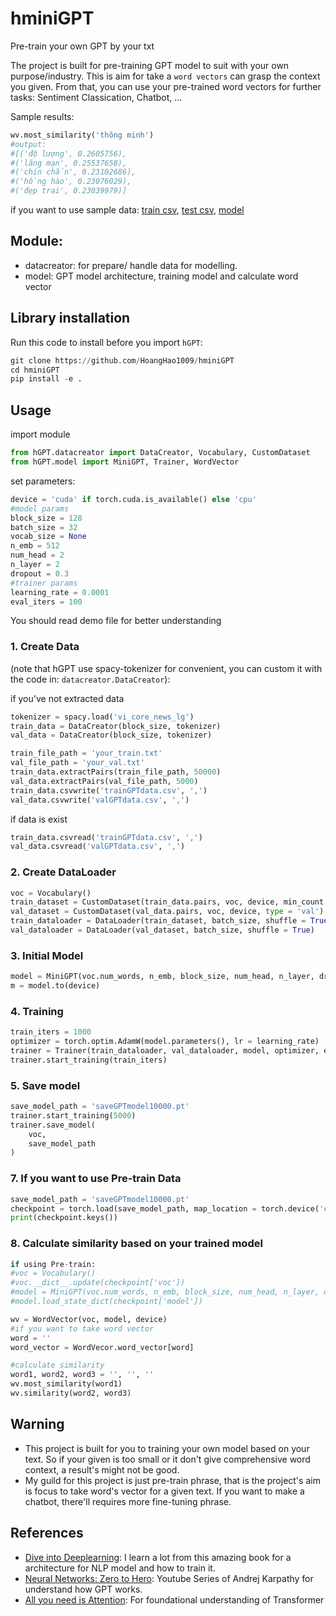 # hminiGPT

Pre-train your own GPT by your txt

The project is built for pre-training GPT model to suit with your own purpose/industry. This is aim for take a `word vectors` can grasp the context you given. From that, you can use your pre-trained word vectors for further tasks: Sentiment Classication, Chatbot, ...

Sample results:
```python
wv.most_similarity('thông minh')
#output:
#[('độ lượng', 0.2605756),
#('lãng mạn', 0.25537658),
#('chín chắn', 0.23102686),
#('hồng hào', 0.23076029),
#('đẹp trai', 0.23039979)]
```
if you want to use sample data:
[train csv](https://drive.google.com/file/d/1_jyCVu0gj0o3b-zAnnFVcbUODAAlQ3QZ/view?usp=sharing), [test csv](https://drive.google.com/file/d/1a1-cvXd-c01Su7bOIO2fz2Uk14bdSYOk/view?usp=drive_link), [model](https://drive.google.com/file/d/1-4KngqSBr3Ow3k43HETZlGb6DHkNoO5p/view?usp=drive_link)


## Module:
- datacreator: for prepare/ handle data for modelling.
- model: GPT model architecture, training model and calculate word vector

## Library installation
Run this code to install before you import `hGPT`:
```python
git clone https://github.com/HoangHao1009/hminiGPT
cd hminiGPT
pip install -e .
```

## Usage
import module
```python
from hGPT.datacreator import DataCreator, Vocabulary, CustomDataset
from hGPT.model import MiniGPT, Trainer, WordVector
```
set parameters:
```python
device = 'cuda' if torch.cuda.is_available() else 'cpu'
#model params
block_size = 128
batch_size = 32
vocab_size = None
n_emb = 512
num_head = 2
n_layer = 2
dropout = 0.3
#trainer params
learning_rate = 0.0001
eval_iters = 100
```

You should read demo file for better understanding
### 1. Create Data 

(note that hGPT use spacy-tokenizer for convenient, you can custom it with the code in: `datacreator.DataCreator`):

if you've not extracted data
```python
tokenizer = spacy.load('vi_core_news_lg')
train_data = DataCreator(block_size, tokenizer)
val_data = DataCreator(block_size, tokenizer)
```
```python
train_file_path = 'your_train.txt'
val_file_path = 'your_val.txt'
train_data.extractPairs(train_file_path, 50000)
val_data.extractPairs(val_file_path, 5000)
train_data.csvwrite('trainGPTdata.csv', ',')
val_data.csvwrite('valGPTdata.csv', ',')
```
if data is exist
```python
train_data.csvread('trainGPTdata.csv', ',')
val_data.csvread('valGPTdata.csv', ',')
```

### 2. Create DataLoader
```python
voc = Vocabulary()
train_dataset = CustomDataset(train_data.pairs, voc, device, min_count = 5, type = 'train')
val_dataset = CustomDataset(val_data.pairs, voc, device, type = 'val')
train_dataloader = DataLoader(train_dataset, batch_size, shuffle = True)
val_dataloader = DataLoader(val_dataset, batch_size, shuffle = True)
```

### 3. Initial Model
```python
model = MiniGPT(voc.num_words, n_emb, block_size, num_head, n_layer, dropout, device)
m = model.to(device)
```

### 4. Training
```python
train_iters = 1000
optimizer = torch.optim.AdamW(model.parameters(), lr = learning_rate)
trainer = Trainer(train_dataloader, val_dataloader, model, optimizer, eval_iters)
trainer.start_training(train_iters)
```

### 5. Save model
```python
save_model_path = 'saveGPTmodel10000.pt'
trainer.start_training(5000)
trainer.save_model(
    voc,
    save_model_path
)
```

### 7. If you want to use Pre-train Data
```python
save_model_path = 'saveGPTmodel10000.pt'
checkpoint = torch.load(save_model_path, map_location = torch.device('cpu'))
print(checkpoint.keys())
```

### 8. Calculate similarity based on your trained model
```python
if using Pre-train:
#voc = Vocabulary()
#voc.__dict__.update(checkpoint['voc'])
#model = MiniGPT(voc.num_words, n_emb, block_size, num_head, n_layer, dropout, device)
#model.load_state_dict(checkpoint['model'])

wv = WordVector(voc, model, device)
#if you want to take word vector
word = ''
word_vector = WordVecor.word_vector[word]

#calculate similarity
word1, word2, word3 = '', '', ''
wv.most_similarity(word1)
wv.similarity(word2, word3)
```

## Warning

- This project is built for you to training your own model based on your text. So if your given is too small or it don't give comprehensive word context, a result's might not be good.
- My guild for this project is just pre-train phrase, that is the project's aim is focus to take word's vector for a given text. If you want to make a chatbot, there'll requires more fine-tuning phrase.

## References
- [Dive into Deeplearning](https://d2l.aivivn.com/): I learn a lot from this amazing book for a architecture for NLP model and how to train it.
- [Neural Networks: Zero to Hero](https://www.youtube.com/playlist?list=PLAqhIrjkxbuWI23v9cThsA9GvCAUhRvKZ): Youtube Series of Andrej Karpathy for understand how GPT works.
- [All you need is Attention](https://arxiv.org/abs/1706.03762): For foundational understanding of Transformer
